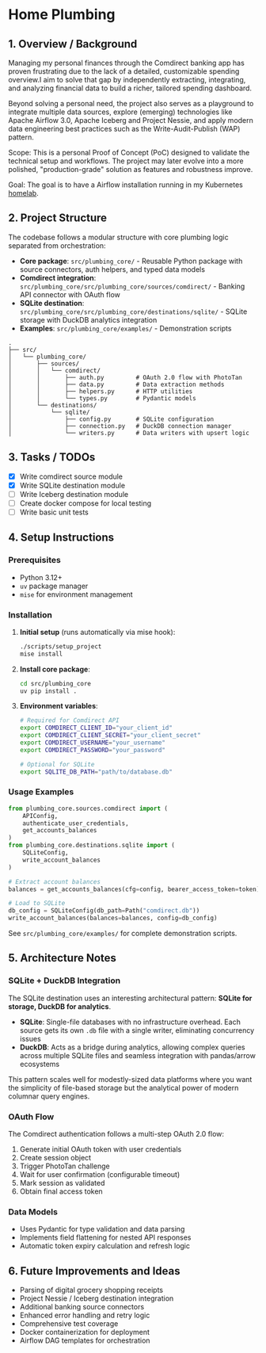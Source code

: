 # Home Plumbing

## 1. Overview / Background

Managing my personal finances through the Comdirect banking app has proven frustrating due to the lack of a detailed, customizable spending overview.I aim to solve that gap by independently extracting, integrating, and analyzing financial data to build a richer, tailored spending dashboard.

Beyond solving a personal need, the project also serves as a playground to integrate multiple data sources, explore (emerging) technologies like Apache Airflow 3.0, Apache Iceberg and Project Nessie, and apply modern data engineering best practices such as the Write-Audit-Publish (WAP) pattern.

Scope: This is a personal Proof of Concept (PoC) designed to validate the technical setup and workflows. The project may later evolve into a more polished, "production-grade" solution as features and robustness improve.

Goal: The goal is to have a Airflow installation running in my Kubernetes [homelab](https://github.com/jonathanschwarzhaupt/homelab).

## 2. Project Structure

The codebase follows a modular structure with core plumbing logic separated from orchestration:

- **Core package**: `src/plumbing_core/` - Reusable Python package with source connectors, auth helpers, and typed data models
- **Comdirect integration**: `src/plumbing_core/src/plumbing_core/sources/comdirect/` - Banking API connector with OAuth flow
- **SQLite destination**: `src/plumbing_core/src/plumbing_core/destinations/sqlite/` - SQLite storage with DuckDB analytics integration
- **Examples**: `src/plumbing_core/examples/` - Demonstration scripts

```
.
├── src/
│   └── plumbing_core/
│       ├── sources/
│       │   └── comdirect/
│       │       ├── auth.py         # OAuth 2.0 flow with PhotoTan
│       │       ├── data.py         # Data extraction methods
│       │       ├── helpers.py      # HTTP utilities
│       │       └── types.py        # Pydantic models
│       └── destinations/
│           └── sqlite/
│               ├── config.py       # SQLite configuration
│               ├── connection.py   # DuckDB connection manager
│               └── writers.py      # Data writers with upsert logic
```

## 3. Tasks / TODOs

- [x] Write comdirect source module
- [x] Write SQLite destination module
- [ ] Write Iceberg destination module
- [ ] Create docker compose for local testing
- [ ] Write basic unit tests

## 4. Setup Instructions

### Prerequisites

- Python 3.12+
- `uv` package manager
- `mise` for environment management

### Installation

1. **Initial setup** (runs automatically via mise hook):

   ```bash
   ./scripts/setup_project
   mise install
   ```

2. **Install core package**:

   ```bash
   cd src/plumbing_core
   uv pip install .
   ```

3. **Environment variables**:

   ```bash
   # Required for Comdirect API
   export COMDIRECT_CLIENT_ID="your_client_id"
   export COMDIRECT_CLIENT_SECRET="your_client_secret"
   export COMDIRECT_USERNAME="your_username"
   export COMDIRECT_PASSWORD="your_password"
   
   # Optional for SQLite
   export SQLITE_DB_PATH="path/to/database.db"
   ```

### Usage Examples

```python
from plumbing_core.sources.comdirect import (
    APIConfig, 
    authenticate_user_credentials,
    get_accounts_balances
)
from plumbing_core.destinations.sqlite import (
    SQLiteConfig,
    write_account_balances
)

# Extract account balances
balances = get_accounts_balances(cfg=config, bearer_access_token=token)

# Load to SQLite
db_config = SQLiteConfig(db_path=Path("comdirect.db"))
write_account_balances(balances=balances, config=db_config)
```

See `src/plumbing_core/examples/` for complete demonstration scripts.

## 5. Architecture Notes

### SQLite + DuckDB Integration

The SQLite destination uses an interesting architectural pattern: **SQLite for storage, DuckDB for analytics**.

- **SQLite**: Single-file databases with no infrastructure overhead. Each source gets its own `.db` file with a single writer, eliminating concurrency issues
- **DuckDB**: Acts as a bridge during analytics, allowing complex queries across multiple SQLite files and seamless integration with pandas/arrow ecosystems

This pattern scales well for modestly-sized data platforms where you want the simplicity of file-based storage but the analytical power of modern columnar query engines.

### OAuth Flow

The Comdirect authentication follows a multi-step OAuth 2.0 flow:

1. Generate initial OAuth token with user credentials
2. Create session object
3. Trigger PhotoTan challenge
4. Wait for user confirmation (configurable timeout)
5. Mark session as validated
6. Obtain final access token

### Data Models

- Uses Pydantic for type validation and data parsing
- Implements field flattening for nested API responses
- Automatic token expiry calculation and refresh logic

## 6. Future Improvements and Ideas

- Parsing of digital grocery shopping receipts
- Project Nessie / Iceberg destination integration
- Additional banking source connectors
- Enhanced error handling and retry logic
- Comprehensive test coverage
- Docker containerization for deployment
- Airflow DAG templates for orchestration
